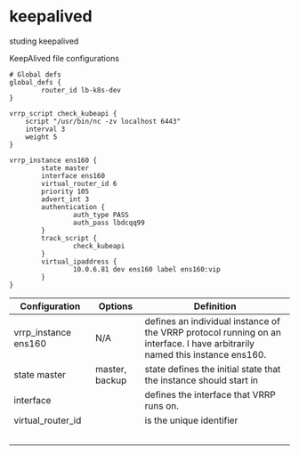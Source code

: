 # keepalived
studing keepalived

KeepAlived file configurations

```
# Global defs
global_defs {
        router_id lb-k8s-dev
}

vrrp_script check_kubeapi {
    script "/usr/bin/nc -zv localhost 6443" 
    interval 3
    weight 5
}

vrrp_instance ens160 {
        state master
        interface ens160
        virtual_router_id 6
        priority 105
        advert_int 3
        authentication {
                auth_type PASS
                auth_pass lbdcqq99
        }
        track_script {
                check_kubeapi
        }
        virtual_ipaddress {
                10.0.6.81 dev ens160 label ens160:vip
        }
}

```
| Configuration        | Options        | Definition                                                                                                                  |
|----------------------|----------------|-----------------------------------------------------------------------------------------------------------------------------|
| vrrp_instance ens160 | N/A            | defines an individual instance of the VRRP protocol running on an interface. I have arbitrarily named this instance ens160. |
| state master         | master, backup | state defines the initial state that the instance should start in                                                           |
| interface            |                | defines the interface that VRRP runs on.                                                                                    |
| virtual_router_id    |                | is the unique identifier                                                                                                    |
|                      |                |                                                                                                                             |
|                      |                |                                                                                                                             |
|                      |                |                                                                                                                             |
|                      |                |                                                                                                                             |
|                      |                |                                                                                                                             |


